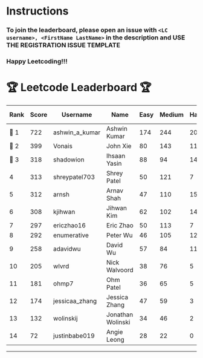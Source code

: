 # Instructions
### To join the leaderboard, please open an issue with `<LC username>, <FirstName LastName>` in the description and USE THE REGISTRATION ISSUE TEMPLATE
### Happy Leetcoding!!!


# 🏆 Leetcode Leaderboard 🏆

| Rank | Score | Username       | Name | Easy | Medium | Hard | Problems Solved |
|------|----------------|-----------------|-------------------|--------------|--------------|--------------|--------------|
| 🥇 1 | 722 | ashwin_a_kumar | Ashwin Kumar | 174 | 244 | 20 | 438 |
| 🥈 2 | 399 | Vonais | John Xie | 80 | 143 | 11 | 234 |
| 🥉 3 | 318 | shadowion | Ihsaan Yasin | 88 | 94 | 14 | 196 |
| 4 | 313 | shreypatel703 | Shrey Patel | 50 | 121 | 7 | 178 |
| 5 | 312 | arnsh | Arnav Shah | 47 | 110 | 15 | 172 |
| 6 | 308 | kjihwan | Jihwan Kim | 62 | 102 | 14 | 178 |
| 7 | 297 | ericzhao16 | Eric Zhao | 50 | 113 | 7 | 170 |
| 8 | 292 | enumerative | Peter Wu | 46 | 105 | 12 | 163 |
| 9 | 258 | adavidwu | David Wu | 57 | 84 | 11 | 152 |
| 10 | 205 | wlvrd | Nick Walvoord | 38 | 76 | 5 | 119 |
| 11 | 181 | ohmp7 | Ohm Patel | 36 | 65 | 5 | 106 |
| 12 | 174 | jessicaa_zhang | Jessica Zhang | 47 | 59 | 3 | 109 |
| 13 | 132 | wolinskij | Jonathan Wolinski | 34 | 46 | 2 | 82 |
| 14 | 72 | justinbabe019 | Angie Leong | 28 | 22 | 0 | 50 |
---